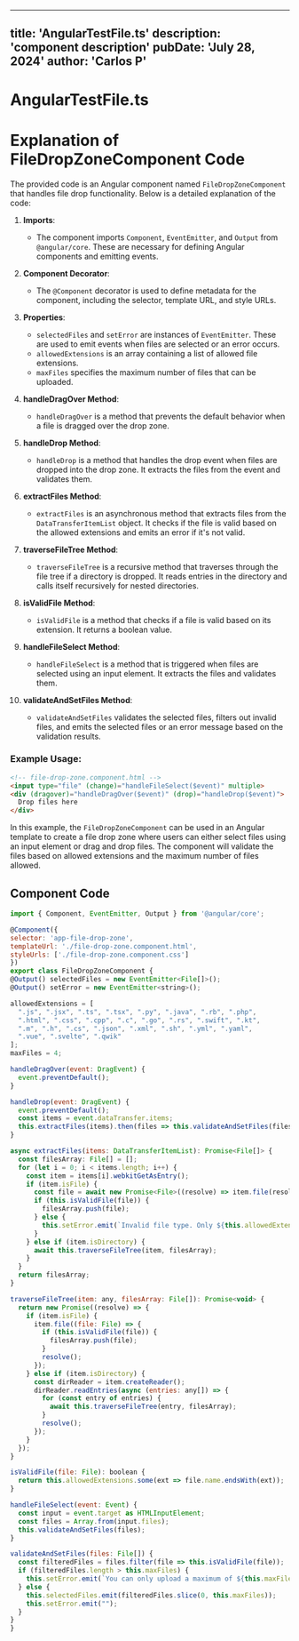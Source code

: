 ---
  title: 'AngularTestFile.ts'
  description: 'component description'
  pubDate: 'July 28, 2024'
  author: 'Carlos P'
  ---
  
  
  
  # AngularTestFile.ts
  # Explanation of FileDropZoneComponent Code

The provided code is an Angular component named `FileDropZoneComponent` that handles file drop functionality. Below is a detailed explanation of the code:

1. **Imports**:
   - The component imports `Component`, `EventEmitter`, and `Output` from `@angular/core`. These are necessary for defining Angular components and emitting events.

2. **Component Decorator**:
   - The `@Component` decorator is used to define metadata for the component, including the selector, template URL, and style URLs.

3. **Properties**:
   - `selectedFiles` and `setError` are instances of `EventEmitter`. These are used to emit events when files are selected or an error occurs.
   - `allowedExtensions` is an array containing a list of allowed file extensions.
   - `maxFiles` specifies the maximum number of files that can be uploaded.

4. **handleDragOver Method**:
   - `handleDragOver` is a method that prevents the default behavior when a file is dragged over the drop zone.

5. **handleDrop Method**:
   - `handleDrop` is a method that handles the drop event when files are dropped into the drop zone. It extracts the files from the event and validates them.

6. **extractFiles Method**:
   - `extractFiles` is an asynchronous method that extracts files from the `DataTransferItemList` object. It checks if the file is valid based on the allowed extensions and emits an error if it's not valid.

7. **traverseFileTree Method**:
   - `traverseFileTree` is a recursive method that traverses through the file tree if a directory is dropped. It reads entries in the directory and calls itself recursively for nested directories.

8. **isValidFile Method**:
   - `isValidFile` is a method that checks if a file is valid based on its extension. It returns a boolean value.

9. **handleFileSelect Method**:
   - `handleFileSelect` is a method that is triggered when files are selected using an input element. It extracts the files and validates them.

10. **validateAndSetFiles Method**:
    - `validateAndSetFiles` validates the selected files, filters out invalid files, and emits the selected files or an error message based on the validation results.

### Example Usage:
```html
<!-- file-drop-zone.component.html -->
<input type="file" (change)="handleFileSelect($event)" multiple>
<div (dragover)="handleDragOver($event)" (drop)="handleDrop($event)">
  Drop files here
</div>
```

In this example, the `FileDropZoneComponent` can be used in an Angular template to create a file drop zone where users can either select files using an input element or drag and drop files. The component will validate the files based on allowed extensions and the maximum number of files allowed.
  
  ## Component Code
  ```jsx
  import { Component, EventEmitter, Output } from '@angular/core';

@Component({
  selector: 'app-file-drop-zone',
  templateUrl: './file-drop-zone.component.html',
  styleUrls: ['./file-drop-zone.component.css']
})
export class FileDropZoneComponent {
  @Output() selectedFiles = new EventEmitter<File[]>();
  @Output() setError = new EventEmitter<string>();

  allowedExtensions = [
    ".js", ".jsx", ".ts", ".tsx", ".py", ".java", ".rb", ".php",
    ".html", ".css", ".cpp", ".c", ".go", ".rs", ".swift", ".kt",
    ".m", ".h", ".cs", ".json", ".xml", ".sh", ".yml", ".yaml",
    ".vue", ".svelte", ".qwik"
  ];
  maxFiles = 4;

  handleDragOver(event: DragEvent) {
    event.preventDefault();
  }

  handleDrop(event: DragEvent) {
    event.preventDefault();
    const items = event.dataTransfer.items;
    this.extractFiles(items).then(files => this.validateAndSetFiles(files));
  }

  async extractFiles(items: DataTransferItemList): Promise<File[]> {
    const filesArray: File[] = [];
    for (let i = 0; i < items.length; i++) {
      const item = items[i].webkitGetAsEntry();
      if (item.isFile) {
        const file = await new Promise<File>((resolve) => item.file(resolve));
        if (this.isValidFile(file)) {
          filesArray.push(file);
        } else {
          this.setError.emit(`Invalid file type. Only ${this.allowedExtensions.join(", ")} files are allowed.`);
        }
      } else if (item.isDirectory) {
        await this.traverseFileTree(item, filesArray);
      }
    }
    return filesArray;
  }

  traverseFileTree(item: any, filesArray: File[]): Promise<void> {
    return new Promise((resolve) => {
      if (item.isFile) {
        item.file((file: File) => {
          if (this.isValidFile(file)) {
            filesArray.push(file);
          }
          resolve();
        });
      } else if (item.isDirectory) {
        const dirReader = item.createReader();
        dirReader.readEntries(async (entries: any[]) => {
          for (const entry of entries) {
            await this.traverseFileTree(entry, filesArray);
          }
          resolve();
        });
      }
    });
  }

  isValidFile(file: File): boolean {
    return this.allowedExtensions.some(ext => file.name.endsWith(ext));
  }

  handleFileSelect(event: Event) {
    const input = event.target as HTMLInputElement;
    const files = Array.from(input.files);
    this.validateAndSetFiles(files);
  }

  validateAndSetFiles(files: File[]) {
    const filteredFiles = files.filter(file => this.isValidFile(file));
    if (filteredFiles.length > this.maxFiles) {
      this.setError.emit(`You can only upload a maximum of ${this.maxFiles} files.`);
    } else {
      this.selectedFiles.emit(filteredFiles.slice(0, this.maxFiles));
      this.setError.emit("");
    }
  }
}
  ```
  